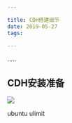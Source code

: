 ```yaml
---

title: CDH搭建细节
date: 2019-05-27
tags: 

---
```

.....
<!--more-->

## CDH安装准备

![](http://rgr3ifyzo.sabkt.gdipper.com/Ibp691.png)


ubuntu ulimit